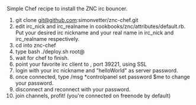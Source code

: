 Simple Chef recipe to install the ZNC irc bouncer.

1. git clone git@github.com:simonvetter/znc-chef.git
2. edit irc_nick and irc_realname in cookbooks/znc/attributes/default.rb. Put your desired irc nickname and your real name in irc_nick and irc_realname respectively.
3. cd into znc-chef
4. type bash ./deploy.sh root@<yourserver>
5. wait for chef to finish.
6. point your favorite irc client to <yourserver>, port 39221, using SSL
7. login with your irc nickname and "helloWorld" as server password.
8. once connected, type /msg *controlpanel set password $me <yourpassword> to change your password.
9. disconnect and reconnect with your password.
10. join channels, profit! (you're connected on freenode by default)


